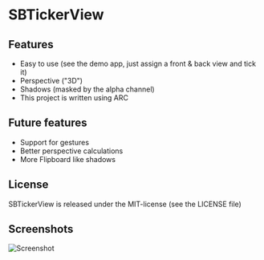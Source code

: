 # SBTickerView
## Features
* Easy to use (see the demo app, just assign a front & back view and tick it)
* Perspective ("3D")
* Shadows (masked by the alpha channel)
* This project is written using ARC

## Future features
* Support for gestures
* Better perspective calculations
* More Flipboard like shadows

## License
SBTickerView is released under the MIT-license (see the LICENSE file)

## Screenshots
![Screenshot](https://github.com/blommegard/SBTickerView/raw/master/SBTickerViewDemo/Screenshots/timeticker.png "Time ticker")
